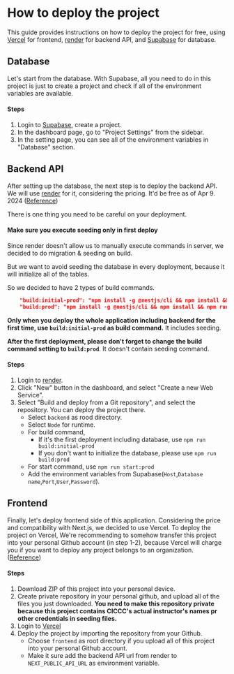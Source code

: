 # How to deploy the project

This guide provides instructions on how to deploy the project for free, using [Vercel](https://vercel.com/) for frontend, [render](https://render.com/) for backend API, and [Supabase](https://supabase.com/) for database.

## Database

Let's start from the database.
With Supabase, all you need to do in this project is just to create a project and check if all of the environment variables are available.

#### Steps

1. Login to [Supabase](https://supabase.com/), create a project.
2. In the dashboard page, go to "Project Settings" from the sidebar.
3. In the setting page, you can see all of the environment variables in "Database" section.

## Backend API

After setting up the database, the next step is to deploy the backend API.
We will use [render](https://render.com/) for it, considering the pricing. It'd be free as of Apr 9. 2024 ([Reference](https://render.com/pricing))

There is one thing you need to be careful on your deployment.

#### Make sure you execute seeding only in first deploy

Since render doesn't allow us to manually execute commands in server, we decided to do migration & seeding on build.

But we want to avoid seeding the database in every deployment, because it will initialize all of the tables.

So we decided to have 2 types of build commands.

```json
    "build:initial-prod": "npm install -g @nestjs/cli && npm install && npm run migration:run && npm run seed",
    "build:prod": "npm install -g @nestjs/cli && npm install && npm run migration:run",
```

**Only when you deploy the whole application including backend for the first time, use `build:initial-prod` as build command.** It includes seeding.

**After the first deployment, please don't forget to change the build command setting to `build:prod`**. It doesn't contain seeding command.

#### Steps

1. Login to [render](https://render.com/).
2. Click "New" button in the dashboard, and select "Create a new Web Service".
3. Select "Build and deploy from a Git repository", and select the repository. You can deploy the project there.
   - Select `backend` as rood directory.
   - Select `Node` for runtime.
   - For build command,
     - If it's the first deployment including database, use `npm run build:initial-prod`
     - If you don't want to initialize the database, please use `npm run build:prod`
   - For start command, use `npm run start:prod`
   - Add the environment variables from Supabase(`Host`,`Database name`,`Port`,`User`,`Password`).

## Frontend

Finally, let's deploy frontend side of this application.
Considering the price and compatibility with Next.js, we decided to use Vercel.
To deploy the project on Vercel, We're recommending to somehow transfer this project into your personal Github account (in step 1-2), because Vercel will charge you if you want to deploy any project belongs to an organization. ([Reference](https://vercel.com/pricing))

#### Steps

1. Download ZIP of this project into your personal device.
2. Create private repository in your personal github, and upload all of the files you just downloaded. **You need to make this repository private because this project contains CICCC's actual instructor's names pr other credentials in seeding files.**
3. Login to [Vercel](https://vercel.com/)
4. Deploy the project by importing the repository from your Github.
   - Choose `frontend` as root directory if you upload all of this project into your personal Github account.
   - Make it sure add the backend API url from render to `NEXT_PUBLIC_API_URL` as environment variable.
